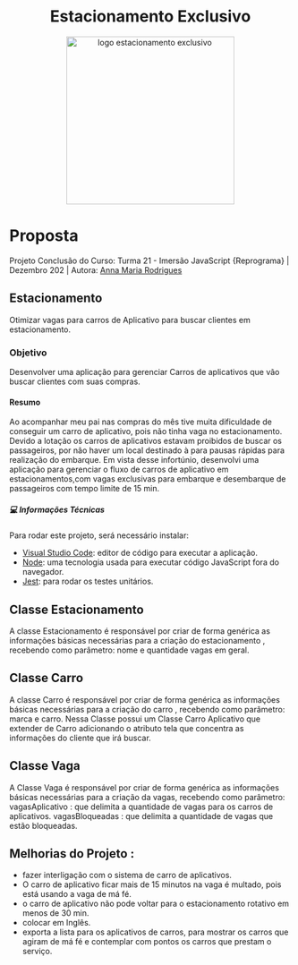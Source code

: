 <h1 align="center">Estacionamento Exclusivo</h1>

<div align="center">
  <img width="300" height="300" src="img/estacionamento.png" alt="logo estacionamento exclusivo"/>
</div>

# Proposta
Projeto Conclusão do Curso: Turma 21 - Imersão JavaScript {Reprograma} | Dezembro 202 | Autora: [Anna Maria Rodrigues](https://github.com/amrodrigues)

## Estacionamento

Otimizar vagas para carros de Aplicativo para buscar clientes em estacionamento.

### Objetivo

Desenvolver uma aplicação para gerenciar Carros de aplicativos que vão buscar clientes com suas compras.


#### Resumo
Ao acompanhar meu pai nas compras do mês tive muita dificuldade de conseguir um carro de aplicativo, pois não tinha vaga no estacionamento. Devido a lotação os carros de aplicativos estavam proibidos de buscar os passageiros, por não haver um local destinado à para pausas rápidas para realização do embarque.
Em vista desse infortúnio, desenvolvi uma aplicação para gerenciar o fluxo de carros de aplicativo em estacionamentos,com vagas exclusivas para embarque e desembarque de passageiros com tempo limite de 15 min.




##### 💻 Informações Técnicas

 Para rodar este projeto, será necessário instalar:
 - [Visual Studio Code]("https://code.visualstudio.com/download"): editor de código para executar a aplicação. 
 - [Node]("https://docs.npmjs.com/downloading-and-installing-node-js-and-npm"): uma tecnologia usada para executar código JavaScript fora do navegador.
 - [Jest]("https://jestjs.io/docs/getting-started"): para rodar os testes unitários.

## Classe Estacionamento
A classe Estacionamento é responsável por criar de forma genérica as informações básicas necessárias para a criação do estacionamento , recebendo como parâmetro: 
nome e quantidade vagas em geral.

## Classe Carro 
A classe Carro é responsável por criar de forma genérica as informações básicas necessárias para a criação do carro , recebendo como parâmetro: 
marca e carro. Nessa Classe possui um Classe Carro Aplicativo que extender de Carro
adicionando o atributo tela que concentra as informações do cliente que irá buscar.

## Classe Vaga
A Classe Vaga é responsável por criar de forma genérica as informações básicas necessárias para a criação da vagas, recebendo como parâmetro: 
vagasAplicativo : que delimita a quantidade de vagas para os carros de aplicativos.
vagasBloqueadas : que delimita a quantidade de vagas que estão bloqueadas.

## Melhorias do Projeto :
- fazer interligação com o sistema de carro de aplicativos.
- O carro de aplicativo ficar mais de 15 minutos na vaga é multado, pois está usando a vaga de má fé.
- o carro de aplicativo não pode voltar para o estacionamento rotativo em menos de 30 min.
 - colocar em Inglês.
- exporta a lista para os aplicativos de carros, para mostrar os carros que agiram de má fé e contemplar com pontos os carros que prestam o serviço.

